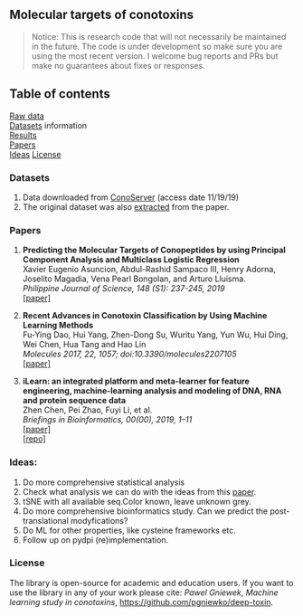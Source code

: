 ## Molecular targets of conotoxins       

>Notice: This is research code that will not necessarily be maintained in the future.
>The code is under development so make sure you are using the most recent version.
>I welcome bug reports and PRs but make no guarantees about fixes or responses.

## Table of contents       

[Raw data](#data-preparation-and-model-training)           
[Datasets](#datasets) information       
[Results](https://github.com/pgniewko/conotoxins/blob/master/nb/tSNE-MLR.ipynb)      
[Papers](#papers)    
[Ideas](#ideas)
[License](#license)    

### Datasets      
1. Data downloaded from [ConoServer](http://www.conoserver.org/?page=download) (access date 11/19/19)      
2. The original dataset was also [extracted](https://github.com/pgniewko/conotoxins/blob/master/data/ASA.PJS.2019.txt) from the paper.    


### Papers
1. **Predicting the Molecular Targets of Conopeptides by using Principal Component Analysis
and Multiclass Logistic Regression**           
Xavier Eugenio Asuncion, Abdul-Rashid Sampaco III, Henry Adorna, Joselito Magadia, Vena Pearl Bongolan, and Arturo Lluisma.      
*Philippine Journal of Science, 148 (S1): 237-245, 2019*        
[[paper]](http://philjournalsci.dost.gov.ph/images/pdf/special_issue/148_S1/predicting_molecular_targets_.pdf)    

2. **Recent Advances in Conotoxin Classification by Using Machine Learning Methods**           
Fu-Ying Dao, Hui Yang, Zhen-Dong Su, Wuritu Yang, Yun Wu, Hui Ding, Wei Chen, Hua Tang and Hao Lin       
*Molecules 2017, 22, 1057; doi:10.3390/molecules2207105*      
[[paper]](https://www.mdpi.com/1420-3049/22/7/1057)       

3. **iLearn: an integrated platform and meta-learner for feature engineering, 
machine-learning analysis and modeling of DNA, RNA and protein sequence data**        
Zhen Chen, Pei Zhao, Fuyi Li, et al.          
*Briefings in Bioinformatics, 00(00), 2019, 1–11*      
[[paper]](https://academic.oup.com/bib/advance-article-abstract/doi/10.1093/bib/bbz041/5475015?redirectedFrom=fulltext)        
[[repo]](https://github.com/Superzchen/iLearn)        


### Ideas:      
1. Do more comprehensive statistical analysis      
2. Check what analysis we can do with the ideas from this [paper]().
3. tSNE with all available seq.Color known, leave unknown grey.      
4. Do more comprehensive bioinformatics study. Can we predict the post-translational modyfications?
5. Do ML for  other properties, like cysteine frameworks etc.    
6. Follow up on pydpi (re)implementation.     

### License
The library is open-source for academic and education users. If you want to use the library in any of your work please cite: *Pawel Gniewek*, _Machine learning study in conotoxins_, https://github.com/pgniewko/deep-toxin.        



